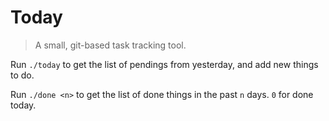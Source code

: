 # Today
> A small, git-based task tracking tool.

Run `./today` to get the list of pendings from yesterday, and add new things to do.

Run `./done <n>` to get the list of done things in the past `n` days. `0` for done today.
